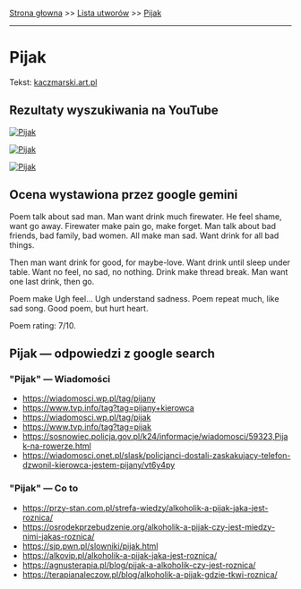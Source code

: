 [Strona głowna](../index.md) >> [Lista utworów](../list.md) >> [Pijak](418.md)

---

# Pijak

Tekst: [kaczmarski.art.pl](https://www.kaczmarski.art.pl/tworczosc/wiersze/pijak/)

## Rezultaty wyszukiwania na YouTube

[![Pijak](http://img.youtube.com/vi/dWMgc3sX5Zo/0.jpg)](https://www.youtube.com/watch?v=dWMgc3sX5Zo "Kaczmarski - Pijak - YouTube")

[![Pijak](http://img.youtube.com/vi/-6uBuVswcAs/0.jpg)](https://www.youtube.com/watch?v=-6uBuVswcAs "Pijak - Jacek Kaczmarski TEKST - YouTube")

[![Pijak](http://img.youtube.com/vi/C97t32u2j3g/0.jpg)](https://www.youtube.com/watch?v=C97t32u2j3g "Marcin Luter - YouTube")

## Ocena wystawiona przez google gemini

Poem talk about sad man. Man want drink much firewater. He feel shame, want go away. Firewater make pain go, make forget. Man talk about bad friends, bad family, bad women. All make man sad. Want drink for all bad things.

Then man want drink for good, for maybe-love. Want drink until sleep under table. Want no feel, no sad, no nothing. Drink make thread break. Man want one last drink, then go.

Poem make Ugh feel... Ugh understand sadness. Poem repeat much, like sad song. Good poem, but hurt heart.

Poem rating: 7/10.


## Pijak — odpowiedzi z google search

### "Pijak" — Wiadomości

 - <https://wiadomosci.wp.pl/tag/pijany>
 - <https://www.tvp.info/tag?tag=pijany+kierowca>
 - <https://wiadomosci.wp.pl/tag/pijak>
 - <https://www.tvp.info/tag?tag=pijak>
 - <https://sosnowiec.policja.gov.pl/k24/informacje/wiadomosci/59323,Pijak-na-rowerze.html>
 - <https://wiadomosci.onet.pl/slask/policjanci-dostali-zaskakujacy-telefon-dzwonil-kierowca-jestem-pijany/vt6y4py>

### "Pijak" — Co to

 - <https://przy-stan.com.pl/strefa-wiedzy/alkoholik-a-pijak-jaka-jest-roznica/>
 - <https://osrodekprzebudzenie.org/alkoholik-a-pijak-czy-jest-miedzy-nimi-jakas-roznica/>
 - <https://sjp.pwn.pl/slowniki/pijak.html>
 - <https://alkovip.pl/alkoholik-a-pijak-jaka-jest-roznica/>
 - <https://agnusterapia.pl/blog/pijak-a-alkoholik-czy-jest-roznica/>
 - <https://terapianaleczow.pl/blog/alkoholik-a-pijak-gdzie-tkwi-roznica/>

